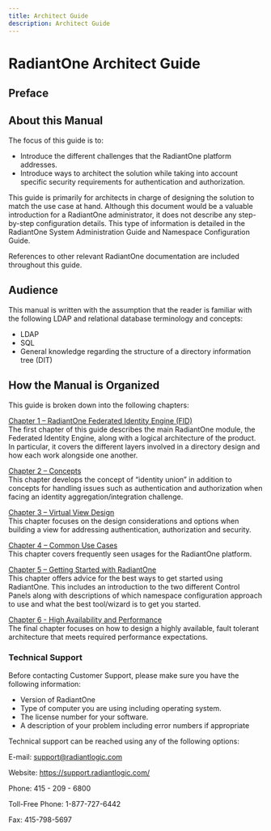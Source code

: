 ```yaml
---
title: Architect Guide
description: Architect Guide
---
```


# RadiantOne Architect Guide

## Preface

## About this Manual

The focus of this guide is to:

- Introduce the different challenges that the RadiantOne platform addresses.
- Introduce ways to architect the solution while taking into account specific security requirements for authentication and authorization.

This guide is primarily for architects in charge of designing the solution to match the use case at hand. Although this document would be a valuable introduction for a RadiantOne administrator, it does not describe any step-by-step configuration details. This type of information is detailed in the RadiantOne System Administration Guide and Namespace Configuration Guide.

References to other relevant RadiantOne documentation are included throughout this guide.

## Audience

This manual is written with the assumption that the reader is familiar with the following LDAP and relational database terminology and concepts:

- LDAP
- SQL
- General knowledge regarding the structure of a directory information tree (DIT)

## How the Manual is Organized

This guide is broken down into the following chapters:

[Chapter 1 – RadiantOne Federated Identity Engine (FID)](01-radiantone-federated-identity-engine.md)
<br>The first chapter of this guide describes the main RadiantOne module, the Federated Identity Engine, along with a logical architecture of the product. In particular, it covers the different layers involved in a directory design and how each work alongside one another.

[Chapter 2 – Concepts](02-concepts.md)
<br>This chapter develops the concept of “identity union” in addition to concepts for handling issues
such as authentication and authorization when facing an identity aggregation/integration
challenge.

[Chapter 3 – Virtual View Design](03-virtual-view-design.md)
<br>This chapter focuses on the design considerations and options when building a view for
addressing authentication, authorization and security.

[Chapter 4 – Common Use Cases](04-common-use-cases.md)
<br>This chapter covers frequently seen usages for the RadiantOne platform.

[Chapter 5 – Getting Started with RadiantOne](05-getting-started-with-radiantone.md)
<br>This chapter offers advice for the best ways to get started using RadiantOne. This includes an
introduction to the two different Control Panels along with descriptions of which namespace
configuration approach to use and what the best tool/wizard is to get you started.

[Chapter 6 - High Availability and Performance](06-high-availability-and-performance.md)
<br>The final chapter focuses on how to design a highly available, fault tolerant architecture that
meets required performance expectations.

### Technical Support

Before contacting Customer Support, please make sure you have the following information:

- Version of RadiantOne
- Type of computer you are using including operating system.
- The license number for your software.
- A description of your problem including error numbers if appropriate

Technical support can be reached using any of the following options:

E-mail: support@radiantlogic.com

Website: https://support.radiantlogic.com/

Phone: 415 - 209 - 6800

Toll-Free Phone: 1-877-727-6442

Fax: 415-798-5697